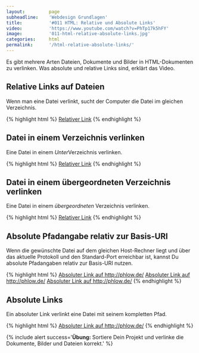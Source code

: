 ```yaml
---
layout:         page
subheadline:    'Webdesign Grundlagen'
title:          '#011 HTML: Relative und Absolute Links'
video:          'https://www.youtube.com/watch?v=PhTp17k5hFY'
image:          '011-html-relative-absolute-links.jpg'
categories:     html
permalink:      '/html-relative-absolute-links/'
---
```

Es gibt mehrere Arten Dateien, Dokumente und Bilder in HTML-Dokumenten zu verlinken. Was absolute und relative Links sind, erklärt das Video.
<!--more-->


## Relative Links auf Dateien

Wenn man eine Datei verlinkt, sucht der Computer die Datei im gleichen Verzeichnis.

{% highlight html %}
<a href="relativ.html">Relativer Link</a>
{% endhighlight %}


## Datei in einem Verzeichnis verlinken

Eine Datei in einem *Unter*Verzeichnis verlinken.

{% highlight html %}
<a href="ordner/index.html">Relativer Link</a>
{% endhighlight %}


## Datei in einem übergeordneten Verzeichnis verlinken

Eine Datei in einem *übergeordneten* Verzeichnis verlinken.

{% highlight html %}
<a href="../ordner/index.html">Relativer Link</a>
{% endhighlight %}




## Absolute Pfadangabe relativ zur Basis-URI

Wenn die gewünschte Datei auf dem gleichen Host-Rechner liegt und über das aktuelle Protokoll und den Standard-Port erreichbar ist, kannst Du absolute Pfadangaben relativ zur Basis-URI nutzen.

{% highlight html %}
<a href="/">Absoluter Link auf http://phlow.de/</a>
<a href="/index.html">Absoluter Link auf http://phlow.de/</a>
<a href="/img/hintergrund.gif">Absoluter Link auf http://phlow.de/</a>
{% endhighlight %}


## Absolute Links

Ein absoluter Link verlinkt eine Datei mit seinem kompletten Pfad.

{% highlight html %}
<a href="http://phlow.de/">Absoluter Link auf http://phlow.de/</a>
{% endhighlight %}







{% include alert success='**Übung:** Sortiere Dein Projekt und verlinke die Dokumente, Bilder und Dateien korrekt.' %}
